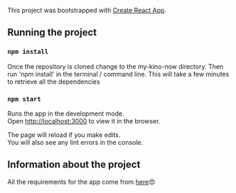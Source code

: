 This project was bootstrapped with [Create React App](https://github.com/facebook/create-react-app).

## Running the project

### `npm install`
Once the repository is cloned change to the my-kino-now directory. 
Then run 'npm install' in the terminal / command line. 
This will take a few minutes to retrieve all the dependencies 

### `npm start`

Runs the app in the development mode.<br>
Open [http://localhost:3000](http://localhost:3000) to view it in the browser.

The page will reload if you make edits.<br>
You will also see any lint errors in the console.

## Information about the project

All the requirements for the app come from [here](https://github.com/zone/frontend/blob/master/challenges/movie-listings.md)😍
